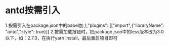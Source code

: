 # antd按需引入
  1.按需引入在package.json中的babel加上"plugins": [["import",{"libraryName": "antd","style": true}]]
  2.按需加载报错时，把package.json中的less版本改为3.0以下，如：2.7.3，在执行yarn install，最后重启项目即可
